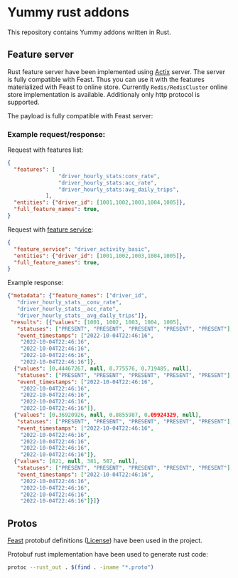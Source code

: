 # Yummy rust addons

This repository contains Yummy addons written in Rust.

## Feature server

Rust feature server have been implemented using [Actix](https://actix.rs/) server.
The server is fully compatible with Feast.
Thus you can use it with the features materialized with Feast to online store.
Currently `Redis/RedisCluster` online store implementation is available.
Additionaly only http protocol is supported.

The payload is fully compatible with Feast server:

### Example request/response:

Request with features list:
```json
{          
  "features": [
                "driver_hourly_stats:conv_rate",
                "driver_hourly_stats:acc_rate",
                "driver_hourly_stats:avg_daily_trips",                      
            ],
  "entities": {"driver_id": [1001,1002,1003,1004,1005]},
  "full_feature_names": true,
}
```

Request with [feature service](https://docs.feast.dev/getting-started/concepts/feature-retrieval#feature-services):
```json
{
  "feature_service": "driver_activity_basic",
  "entities": {"driver_id": [1001,1002,1003,1004,1005]},
  "full_feature_names": true,
}
```

Example response:
```json
{"metadata": {"feature_names": ["driver_id",
   "driver_hourly_stats__conv_rate",
   "driver_hourly_stats__acc_rate",
   "driver_hourly_stats__avg_daily_trips"]},
 "results": [{"values": [1001, 1002, 1003, 1004, 1005],
   "statuses": ["PRESENT", "PRESENT", "PRESENT", "PRESENT", "PRESENT"],
   "event_timestamps": ["2022-10-04T22:46:16",
    "2022-10-04T22:46:16",
    "2022-10-04T22:46:16",
    "2022-10-04T22:46:16",
    "2022-10-04T22:46:16"]},
  {"values": [0.44467267, null, 0.775576, 0.719485, null],
   "statuses": ["PRESENT", "PRESENT", "PRESENT", "PRESENT", "PRESENT"],
   "event_timestamps": ["2022-10-04T22:46:16",
    "2022-10-04T22:46:16",
    "2022-10-04T22:46:16",
    "2022-10-04T22:46:16",
    "2022-10-04T22:46:16"]},
  {"values": [0.36920926, null, 0.8855987, 0.09924329, null],
   "statuses": ["PRESENT", "PRESENT", "PRESENT", "PRESENT", "PRESENT"],
   "event_timestamps": ["2022-10-04T22:46:16",
    "2022-10-04T22:46:16",
    "2022-10-04T22:46:16",
    "2022-10-04T22:46:16",
    "2022-10-04T22:46:16"]},
  {"values": [821, null, 381, 587, null],
   "statuses": ["PRESENT", "PRESENT", "PRESENT", "PRESENT", "PRESENT"],
   "event_timestamps": ["2022-10-04T22:46:16",
    "2022-10-04T22:46:16",
    "2022-10-04T22:46:16",
    "2022-10-04T22:46:16",
    "2022-10-04T22:46:16"]}]}
```


## Protos

[Feast](https://github.com/feast-dev/feast) protobuf definitions ([License](https://github.com/feast-dev/feast/blob/master/LICENSE)) have been used in the project.

Protobuf rust implementation have been used to generate rust code:
```bash
protoc --rust_out . $(find . -iname "*.proto")
```


